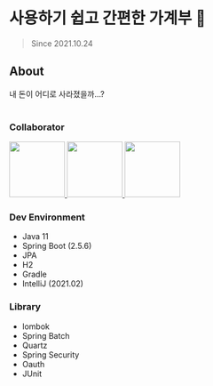 # 사용하기 쉽고 간편한 가계부 💸
> Since 2021.10.24

## About
내 돈이 어디로 사라졌을까...?
<br/><br/>

### Collaborator
<p>
<a href="https://github.com/sooomni" title="Soomin">
  <img src="https://github.com/sooomni.png" width="100">
</a>
<a href="https://github.com/chungdk1993" title="Donggun">
  <img src="https://github.com/chungdk1993.png" width="100">
</a>
<a href="https://github.com/KimMingeon0625" title="Mingeon">
  <img src="https://github.com/KimMingeon0625.png" width="100">
</a>
</p>

### Dev Environment
- Java 11
- Spring Boot (2.5.6)
- JPA
- H2
- Gradle
- IntelliJ (2021.02)

### Library
- lombok
- Spring Batch
- Quartz
- Spring Security
- Oauth
- JUnit
